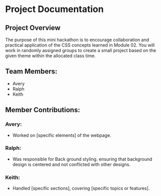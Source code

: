 # Project Documentation

## Project Overview

The purpose of this mini hackathon is to encourage collaboration and practical application of the CSS concepts learned in Module 02. You will work in randomly assigned groups to create a small project based on the given theme within the allocated class time.

## Team Members:

- Avery
- Ralph
- Keith

## Member Contributions:

### Avery:

- Worked on [specific elements] of the webpage.

### Ralph:

- Was responsible for Back ground styling. ensuring that background design is centered and not conflicted with other designs.

### Keith:

- Handled [specific sections], covering [specific topics or features].
